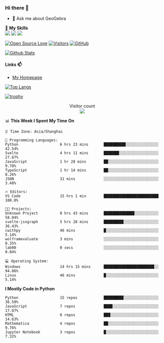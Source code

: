 ### Hi there 👋

<!--
**wuyudi/wuyudi** is a ✨ _special_ ✨ repository because its `README.md` (this file) appears on your GitHub profile.

Here are some ideas to get you started:

- 🔭 I’m currently working on ...
- 🌱 I’m currently learning ...
- 👯 I’m looking to collaborate on ...
- 🤔 I’m looking for help with ...

- 📫 How to reach me: ...
- 😄 Pronouns: ...
- ⚡ Fun fact: ...
-->

- 💬 Ask me about GeoGebra

🌟 **My Skills**  
![](https://img.shields.io/badge/-Python-3e74a2?style=flat-square&logo=Python&logoColor=fff)
![](https://img.shields.io/badge/-Mathematica-3e74a2?style=flat-square&logo=Wolfram&logoColor=fff)
![](https://img.shields.io/badge/-C%2B%2B-3e74a2?style=flat-square&logo=C%2B%2B&logoColor=fff)

[![Open Source Love](https://badges.frapsoft.com/os/v1/open-source.svg?v=103)](https://github.com/wuyudi/)
[![Visitors](https://visitor-badge.glitch.me/badge?page_id=wuyudi.wuyudi)](https://github.com/wuyudi/)
[![GitHub](https://img.shields.io/github/followers/wuyudi.svg?lable=GitHub&style=social)](https://github.com/wuyudi/)

[![Github Stats](https://github-readme-stats.vercel.app/api?username=wuyudi&show_icons=true)](https://github.com/wuyudi/)

#### Links 📫

* [My Homepage](https://wuyudi.github.io/blog/)

[![Top Langs](https://github-readme-stats.vercel.app/api/top-langs/?username=wuyudi&hide=HTML,jupyter%20notebook&layout=compact)](https://github.com/wuyudi/github-readme-stats)

[![trophy](https://github-profile-trophy.vercel.app/?username=wuyudi&theme=onedark)](https://github.com/ryo-ma/github-profile-trophy)

<p align="center"> 
  Visitor count<br>
  <img src="https://profile-counter.glitch.me/wuyudi/count.svg" />
</p>

<!--START_SECTION:waka-->
📊 **This Week I Spent My Time On** 

```text
⌚︎ Time Zone: Asia/Shanghai

💬 Programming Languages: 
Python                   6 hrs 23 mins       ██████████░░░░░░░░░░░░░░░   42.54% 
Svelte                   4 hrs 11 mins       ███████░░░░░░░░░░░░░░░░░░   27.87% 
JavaScript               1 hr 28 mins        ██░░░░░░░░░░░░░░░░░░░░░░░   9.78% 
TypeScript               1 hr 14 mins        ██░░░░░░░░░░░░░░░░░░░░░░░   8.26% 
JSON                     31 mins             ░░░░░░░░░░░░░░░░░░░░░░░░░   3.48%

🔥 Editors: 
VS Code                  15 hrs 1 min        █████████████████████████   100.0%

🐱‍💻 Projects: 
Unknown Project          8 hrs 43 mins       ██████████████░░░░░░░░░░░   58.04% 
svelte-jsxgraph          5 hrs 28 mins       █████████░░░░░░░░░░░░░░░░   36.43% 
cwithpy                  46 mins             █░░░░░░░░░░░░░░░░░░░░░░░░   5.14% 
wolframevaluate          3 mins              ░░░░░░░░░░░░░░░░░░░░░░░░░   0.35% 
lab00                    0 secs              ░░░░░░░░░░░░░░░░░░░░░░░░░   0.04%

💻 Operating System: 
Windows                  14 hrs 15 mins      ███████████████████████░░   94.86% 
Linux                    46 mins             █░░░░░░░░░░░░░░░░░░░░░░░░   5.14%

```

**I Mostly Code in Python** 

```text
Python                   15 repos            █████████░░░░░░░░░░░░░░░░   36.59% 
JavaScript               7 repos             ████░░░░░░░░░░░░░░░░░░░░░   17.07% 
HTML                     6 repos             ███░░░░░░░░░░░░░░░░░░░░░░   14.63% 
Mathematica              4 repos             ██░░░░░░░░░░░░░░░░░░░░░░░   9.76% 
Jupyter Notebook         3 repos             █░░░░░░░░░░░░░░░░░░░░░░░░   7.32%

```



<!--END_SECTION:waka-->

